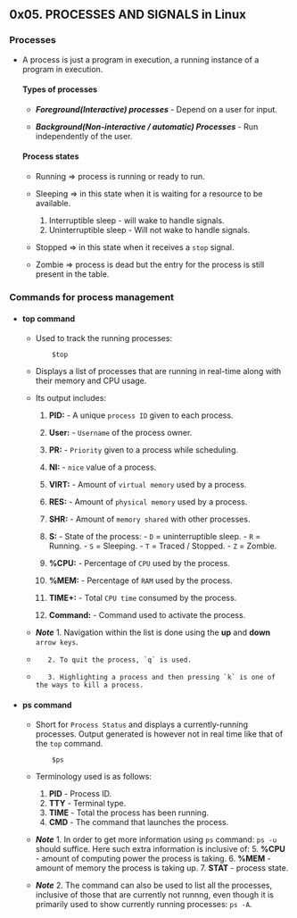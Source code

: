 ## 0x05. PROCESSES AND SIGNALS in Linux


### Processes

- A process is just a program in execution, a running instance of a program in execution.

	#### Types of processes

	- ___Foreground(Interactive) processes___ - Depend on a user for input.

	- ___Background(Non-interactive / automatic) Processes___ - Run independently of the user.


	#### Process states


	- Running => process is running or ready to run. 

	- Sleeping => in this state when it is waiting for a resource to be available.
		1. Interruptible sleep - will wake to handle signals.
		2. Uninterruptible sleep - Will not wake to handle signals.

	- Stopped => in this state when it receives a `stop` signal.

	- Zombie => process is dead but the entry for the process is still present in the table.


### Commands for process management

- #### top command

	- Used to track the running processes:

		```
			$top
		```
	- Displays a list of processes that are running in real-time along with their memory and CPU usage.

	- Its output includes:

		1. __PID:__ - A unique `process ID` given to each process.
		2. __User:__ - `Username` of the process owner.
		3. __PR:__ - `Priority` given to a process while scheduling.
		4. __NI:__ - `nice` value of a process.
		5. __VIRT:__ - Amount of `virtual memory` used by a process.
		6. __RES:__ - Amount of `physical memory` used by a process.
		7. __SHR:__ - Amount of `memory shared` with other processes.
		8. __S:__ - State of the process:
						- `D` = uninterruptible sleep.
						- `R` = Running.
						- `S` = Sleeping.
						- `T` = Traced / Stopped.
						- `Z` = Zombie.
		
		9. __%CPU:__ - Percentage of `CPU` used by the process.
		10. __%MEM:__ - Percentage of `RAM` used by the process.
		11. __TIME+:__ - Total `CPU time` consumed by the process.
		12. __Command:__ - Command used to activate the process.

	- __*Note*__ 1. Navigation within the list is done using the __up__ and __down__ `arrow keys`.
	-	     2. To quit the process, `q` is used.
	- 	     3. Highlighting a process and then pressing `k` is one of the ways to kill a process.


- #### ps command

	- Short for `Process Status` and displays a currently-running processes. Output generated is however not in real time like that of the `top` command.

		```
			$ps
		```

	- Terminology used is as follows:
		1. __PID__ - Process ID.
		2. __TTY__ - Terminal type.
		3. __TIME__ - Total the process has been running.
		4. __CMD__ - The command that launches the process.


	- __*Note*__ 1. In order to get more information using `ps` command: `ps -u` should suffice. Here such extra information is inclusive of:
		5. __%CPU__ - amount of computing power the process is taking.
		6. __%MEM__ - amount of memory the process is taking up.
		7. __STAT__ - process state.



	- __*Note*__ 2. The command can also be used to list all the processes, 
inclusive of those that are currently not runnng,
even though it is primarily used to show currently running processes: `ps -A`.

